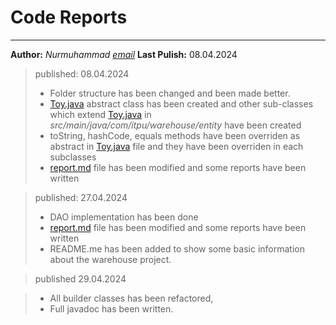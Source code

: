 # Code Reports

---

**Author:** _Nurmuhammad_ _[email](Nurmuhammad_Mamurjonov@student.itpu.uz "Nurmuhammad's email")_
**Last Pulish:** 08.04.2024

> published: 08.04.2024
>
> - Folder structure has been changed and been made better.
> - [Toy.java](src/main/java/com/itpu/warehouse/Main.java) abstract class has been created and other sub-classes which extend [Toy.java](src/main/java/com/itpu/warehouse/Main.java "Path to Toy.java file") in _src/main/java/com/itpu/warehouse/entity_ have been created
> - toString, hashCode, equals methods have been overriden as abstract in [Toy.java](src/main/java/com/itpu/warehouse/Main.java "Path to Toy.java file") file and they have been overriden in each subclasses
> - [report.md](./report.md "Path to the report.md file") file has been modified and some reports have been written

> published: 27.04.2024
>
> - DAO implementation has been done
> - [report.md](./report.md "Path to the report.md file") file has been modified and some reports have been written
> - README.me has been added to show some basic information about the warehouse project.

> published 29.04.2024

> - All builder classes has been refactored,
> - Full javadoc has been written.